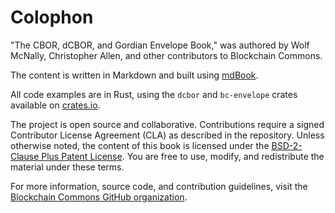 # Colophon

"The CBOR, dCBOR, and Gordian Envelope Book," was authored by Wolf McNally, Christopher Allen, and other contributors to Blockchain Commons.

The content is written in Markdown and built using [mdBook](https://github.com/rust-lang/mdBook).

All code examples are in Rust, using the `dcbor` and `bc-envelope` crates available on [crates.io](https://crates.io).

The project is open source and collaborative. Contributions require a signed Contributor License Agreement (CLA) as described in the repository. Unless otherwise noted, the content of this book is licensed under the [BSD-2-Clause Plus Patent License](https://spdx.org/licenses/BSD-2-Clause-Patent.html). You are free to use, modify, and redistribute the material under these terms.

For more information, source code, and contribution guidelines, visit the [Blockchain Commons GitHub organization](https://github.com/BlockchainCommons).
